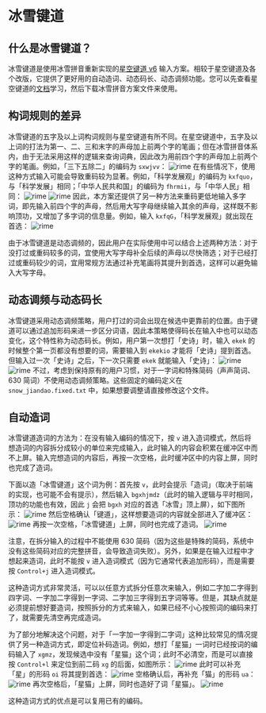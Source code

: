 # 冰雪键道

## 什么是冰雪键道？

冰雪键道是使用冰雪拼音重新实现的[星空键道 v6](https://xkinput.github.io) 输入方案。相较于星空键道及各个改版，它提供了更好用的自动造词、动态码长、动态调频功能。您可以先查看星空键道的[文档](http://pingshunhuangalex.gitbook.io)学习，然后下载冰雪拼音方案文件来使用。

## 构词规则的差异

冰雪键道的五字及以上词构词规则与星空键道有所不同。在星空键道中，五字及以上词的打法为第一、二、三和末字的声母加上前两个字的笔画；但在冰雪拼音体系内，由于无法采用这样的逻辑来查询词典，因此改为用前四个字的声母加上前两个字的笔画。例如，「三下五除二」的编码为 `sxwjvv`：
![rime](https://images.tansongchen.com/1741308360.png)
在有些情况下，使用这种方式输入可能会导致重码较为显著。例如，「科学发展观」的编码为 `kxfquo`，与「科学发展」相同；「中华人民共和国」的编码为 `fhrmii`，与「中华人民」相同：
![rime](https://images.tansongchen.com/1741308074.png)
![rime](https://images.tansongchen.com/1741308132.png)
因此，本方案还提供了另一种方法来重码更低地输入多字词，即先输入前四个字的声母，然后用大写字母继续输入其余的声母，这样既不影响顶功，又增加了多字词的信息量。例如，输入 `kxfqG`，「科学发展观」就出现在首选：
![rime](https://images.tansongchen.com/1741308650.png)

由于冰雪键道是动态调频的，因此用户在实际使用中可以结合上述两种方法：对于没打过或重码较多的词，宜使用大写字母补全后续的声母以尽快筛选；对于已经打过或重码较少的词，宜用常规方法通过补充笔画将其提升到首选，这样可以避免输入大写字母。

## 动态调频与动态码长

冰雪键道采用动态调频策略，用户打过的词会出现在候选中更靠前的位置。由于键道可以通过追加形码来进一步区分词语，因此本策略使得码长在输入中也可以动态变化，这个特性称为动态码长。例如，用户第一次想打「史诗」时，输入 `ekek` 的时候整个第一页都没有想要的词，需要输入到 `ekekio` 才能将「史诗」提到首选。但输入过一次「史诗」之后，下一次只需要 `ekek` 就能输入「史诗」：
![rime](https://images.tansongchen.com/1741309030.png)
![rime](https://images.tansongchen.com/1741309436.png)
不过，考虑到保持原有的用户习惯，对于一字词和特殊简码（声声简词、630 简词）不使用动态调频策略。这些固定的编码定义在 `snow_jiandao.fixed.txt` 中，如果想要调整请直接修改这个文件。

## 自动造词

冰雪键道造词的方法为：在没有输入编码的情况下，按 `v` 进入造词模式，然后将想造词的内容拆分成较小的单位来完成输入，此时输入的内容会积累在缓冲区中而不上屏。输入完想造词的内容后，再按一次空格，此时缓冲区中的内容上屏，同时也完成了造词。

下面以造「冰雪键道」这个词为例：首先按 `v`，此时会提示「造词」（取决于前端的实现，也可能不会有提示），然后输入 `bgxhjmdz`（此时的输入逻辑与平时相同，顶功的功能也有效，因此 `j` 会把 `bgxh` 对应的首选「冰雪」顶上屏），如下图所示：
![rime](https://images.tansongchen.com/1741309930.png)
然后空格确认「键道」，这样想要造词的内容就全部进入了缓冲区：
![rime](https://images.tansongchen.com/1741310062.png)
再按一次空格，「冰雪键道」上屏，同时也完成了造词。
![rime](https://images.tansongchen.com/1741310151.png)

注意，在拆分输入的过程中不能使用 630 简码（因为这些是特殊的简码，系统中没有这些简码对应的完整拼音，会导致造词失败）。另外，如果是在输入过程中才想起来造词，此时不能按 `v` 进入造词模式（因为它通常代表追加形码），而是需要按 `Control+j` 进入造词模式。

这种造词方式非常灵活，可以以任意方式拆分任意次来输入，例如二字加二字得到四字词、一字加二字得到一字词、二字加三字得到五字词等等。但是，其缺点就是必须提前想好要造词，按照拆分的方式来输入，如果已经不小心按照词的编码来打了，就需要先清空再完成造词。

为了部分地解决这个问题，对于「一字加一字得到二字词」这种比较常见的情况提供了另一种造词方式，即定位补码造词。例如，想打「星猫」一词时已经按词的编码输入了 `xgmz`，发现候选中没有「星猫」这个词；此时不必清空，而是可以直接按 `Control+l` 来定位到前二码 `xg` 的后面，如图所示：
![rime](https://images.tansongchen.com/1741310705.png)
此时可以补充「星」的形码 `oi` 将其提到首选：
![rime](https://images.tansongchen.com/1741310776.png)
空格确认后，再补充「猫」的形码 `ua`：
![rime](https://images.tansongchen.com/1741310816.png)
再次空格后，「星猫」上屏，同时也造好了词「星猫」。
![rime](https://images.tansongchen.com/1741311080.png)

这种造词方式的优点是可以复用已有的编码。

